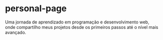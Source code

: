 # personal-page
Uma jornada de aprendizado em programação e desenvolvimento web, onde compartilho meus projetos desde os primeiros passos até o nível mais avançado.
